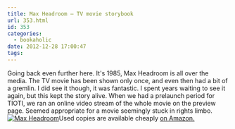 ```yaml
---
title: Max Headroom — TV movie storybook
url: 353.html
id: 353
categories:
  - bookaholic
date: 2012-12-28 17:00:47
tags:
---
```


Going back even further here. It's 1985, Max Headroom is all over the media. The TV movie has been shown only once, and even then had a bit of a gremlin. I did see it though, it was fantastic. I spent years waiting to see it again, but this kept the story alive. When we had a prelaunch period for TIOTI, we ran an online video stream of the whole movie on the preview page. Seemed appropriate for a movie seemingly stuck in rights limbo. [![Max Headroom](/wpimages/2012/12/maxheadroom.jpg)](http://www.neuromantics.net/blog/?attachment_id=354)Used copies are available cheaply [on Amazon.](http://www.amazon.co.uk/gp/offer-listing/0394747798/?ie=UTF8&camp=1634&condition=used&creative=19450&linkCode=ur2&tag=neuromantics-21 "Amazon UK")